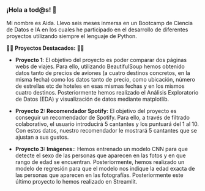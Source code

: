 ### ¡Hola a tod@s! 👋

Mi nombre es Aida. Llevo seis meses inmersa en un Bootcamp de Ciencia de Datos e IA en los cuales he participado en el desarrollo de diferentes proyectos utilizando siempre el lenguaje de Python.

🔧🔧 **Proyectos Destacados:** 🔧🔧

- **Proyecto 1**: El objetivo del proyecto es poder comparar dos páginas webs de viajes. Para ello, utilizando BeautifulSoup hemos obtenido datos tanto de precios de aviones (a cuatro destinos concretos, en la misma fecha) como los datos tanto de precio, como ubicación, número de estrellas etc de hoteles en esas mismas fechas y en los mismos cuatro destinos. Posteriormente hemos realizado el Análisis Exploratorio de Datos (EDA) y visualización de datos mediante matplotlib.

- **Proyecto 2: Recomendador Spotify:** El objetivo del proyecto es conseguir un recomendador de Spotify. Para ello, a través de filtrado colaborativo, el usuario introducirá 5 cantantes y los puntuará del 1 al 10. Con estos datos, nuestro recomendador le mostrará 5 cantantes que se ajustan a sus gustos.

- **Proyecto 3: Imágenes:**: Hemos entrenado un modelo CNN para que detecte el sexo de las personas que aparecen en las fotos y en que rango de edad se encuentran. Posteriormente, hemos realizado un modelo de regresión para que el modelo nos indique la edad exacta de las personas que aparecen en las fotografías. Posteriormente este último proyecto lo hemos realizado en Streamlit.

